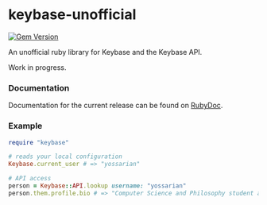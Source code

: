 keybase-unofficial
==================

[![Gem Version](https://badge.fury.io/rb/keybase-unofficial.svg)](https://badge.fury.io/rb/keybase-unofficial)

An unofficial ruby library for Keybase and the Keybase API.

Work in progress.

### Documentation

Documentation for the current release can be found on
[RubyDoc](http://www.rubydoc.info/gems/keybase-unofficial/).

### Example

```ruby
require "keybase"

# reads your local configuration
Keybase.current_user # => "yossarian"

# API access
person = Keybase::API.lookup username: "yossarian"
person.them.profile.bio # => "Computer Science and Philosophy student at the University of Maryland, College Park.\n"
```
